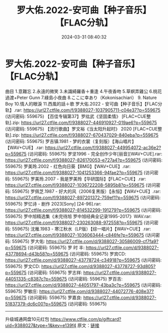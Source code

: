 ﻿---
title: 罗大佑.2022-安可曲【种子音乐】【FLAC分轨】
date: 2024-03-31 08:40:32
categories: WAV车载音乐、镜像
tags: 华语中文
---
# 罗大佑.2022-安可曲【种子音乐】【FLAC分轨】

曲目
1.意難忘
2.永遠的微笑
3.未識綺羅香＋重逢
4.午夜香吻
5.草螟弄雞公
6.桃花過渡+Peter Gunn
7.綠島小夜曲
8.ここに幸あり（Kokonisachiari）
9. Nature Boy
10.情人的眼淚
11.西風的話＋歌
罗大佑.2022 - 安可曲【种子音乐】【FLAC分轨】.rar: https://url27.ctfile.com/f/9388027-1037905711-c04e37?p=559675
(访问密码: 559675)
【百佳专辑第37】罗纮武《坚固柔情》 [FLAC+CUE整轨].zip: https://url27.ctfile.com/f/9388027-446910927-019ae6?p=559675
(访问密码: 559675)
【流行歌曲】罗文裕《当太阳升起时》 2020 [FLAC+CUE整轨].zip: https://url27.ctfile.com/f/9388027-670437029-840eba?p=559675
(访问密码: 559675)
罗吉镇.1981 - 梦的衣裳（复刻版）【海山唱片】【WAV+CUE】.rar: https://url27.ctfile.com/f/9388027-449954072-ac36e2?p=559675
(访问密码: 559675)
罗坚1996 - 完全创作少年[丽音][WAV+CUE].rar: https://url27.ctfile.com/f/9388027-826170053-e727a4?p=559675
(访问密码: 559675)
罗美玲.2002 - 红色向日葵【BMG】【WAV+CUE】.rar: https://url27.ctfile.com/f/9388027-1041253366-94fae2?p=559675
(访问密码: 559675)
罗美玲.2007 - 我是罗美玲【华研国际】【FLAC+CUE】.rar: https://url27.ctfile.com/f/9388027-1036722208-5895b8?p=559675
(访问密码: 559675)
罗佩芝.1987 - 好大的风（2006复黑版）【永恒】【WAV+CUE】.rar: https://url27.ctfile.com/f/9388027-897201372-759ef1?p=559675
(访问密码: 559675)
罗忆诗 - 剧作 2023[Sony] [24-96].rar: https://url27.ctfile.com/f/9388027-814532299-191279?p=559675
(访问密码: 559675)
罗中旭精选集《未完待旭 罗中旭经典全记录1995-2017》WAV.rar: https://url27.ctfile.com/f/9388027-230263088-972558?p=559675
(访问密码: 559675)
沈雁.1983 - 寒江秋水（LP版）【综一唱片】【WAV+CUE】.rar: https://url27.ctfile.com/f/9388027-1036063444-c846fe?p=559675
(访问密码: 559675)
罗大佑: https://url27.ctfile.com/d/9388027-30586009-cf7fa9?p=559675
(访问密码: 559675)
罗 时 丰: https://url27.ctfile.com/d/9388027-43778694-d43b58?p=559675
(访问密码: 559675)
罗宾CD: https://url27.ctfile.com/d/9388027-43778724-c34918?p=559675
(访问密码: 559675)
罗文CD: https://url27.ctfile.com/d/9388027-43778727-93d805?p=559675
(访问密码: 559675)
罗志祥: https://url27.ctfile.com/d/9388027-44051335-c8387c?p=559675
(访问密码: 559675)
罗百吉: https://url27.ctfile.com/d/9388027-44051797-43ba3c?p=559675
(访问密码: 559675)
罗敏庄: https://url27.ctfile.com/d/9388027-44072776-408e37?p=559675
(访问密码: 559675)
罗嘉良: https://url27.ctfile.com/d/9388027-51837379-dc6c00?p=559675
(访问密码: 559675)
*******************************************************************************
升级城通网盘10元红包 https://www.ctfile.com/p/giftcard?uid=9388027&type=1&key=e139f4
原文：[链接](https://blog.sina.com.cn/s/blog_1647c7e76010314x0.html)